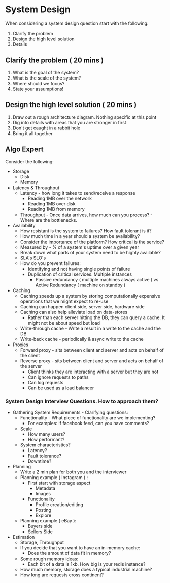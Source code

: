 # System Design 

When considering a system design question start with the following:


1. Clarify the problem
1. Design the high level solution 
1. Details 


## Clarify the problem ( 20 mins )

1. What is the goal of the system?
1. What is the scale of the system?
1. Where should we focus?
1. State your assumptions!

## Design the high level solution ( 20 mins )

1. Draw out a rough architecture diagram. Nothing specific at this point
1. Dig into details with areas that you are stronger in first
1. Don't get caught in a rabbit hole
1. Bring it all together


## Algo Expert 

Consider the following: 

* Storage 
  * Disk 
  * Memory 
* Latency & Throughput 
    * Latency - how long it takes to send/receive a response 
        * Reading 1MB over the network 
        * Reading 1MB over disk 
        * Reading 1MB from memory
    * Throughput - Once data arrives, how much can you process? - Where are 
      the bottlenecks. 
* Availability 
    * How resistant is the system to failures? How fault tolerant is it?
    * How much time in a year should a system be availability?
    * Consider the importance of the platform? How critical is the service?
    * Measured by - % of a system's uptime over a given year
    * Break down what parts of your system need to be highly available?
    * SLA's SLO's
    * How do you prevent failures:
        * Identifying and not having single points of failure
        * Duplication of critical services. Multiple instances 
            * Passive redundancy ( multiple machines always active ) vs Active Redundancy ( machine on standby )
* Caching 
    * Caching speeds up a system by storing computationally expensive operations 
      that we might expect to re-use
    * Caching can happen client side, server side, hardware side 
    * Caching can also help alleviate load on data-stores 
        * Rather than each server hitting the DB, they can query a cache. It might not be about speed but load
    * Write-through cache - Write a result in a write to the cache and the DB
    * Write-back cache - periodically & async write to the cache   
* Proxies 
    * Forward proxy - sits between client and server and acts on behalf of the client 
    * Reverse proxy - sits between client and server and acts on behalf of the server
        * Client thinks they are interacting with a server but they are not 
        * Can ignore requests to paths
        * Can log requests
        * Can be used as a load balancer 

           
### System Design Interview Questions. How to approach them?

* Gathering System Requirements - Clarifying questions:
    * Functionality - What piece of functionality are we implementing?
        * For examples: If facebook feed, can you have comments? 
    * Scale 
        * How many users? 
        * How performant?
    * System characteristics?
        * Latency? 
        * Fault tolerance?
        * Downtime? 
* Planning 
    * Write a 2 min plan for both you and the interviewer
    * Planning example ( Instagram ) :
        * First start with storage aspect
            * Metadata
            * Images    
        * Functionality
            * Profile creation/editing 
            * Posting 
            * Explore 
    * Planning example ( eBay ): 
        * Buyers side
        * Sellers Side 
* Estimation
    * Storage, Throughput
    * If you decide that you want to have an in-memory cache:
        * Does the amount of data fit in memory?
    * Some rough memory ideas:
        * Each bit of a data is 1kb. How big is your redis instance? 
    * How much memory, storage does a typical industrial machine? 
    * How long are requests cross continent? 
         
 
            
 
